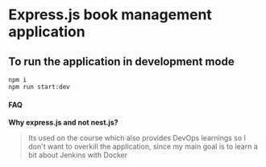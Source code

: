 # Express.js book management application

## To run the application in development mode

```shell
npm i
npm run start:dev
```

#### FAQ
**Why express.js and not nest.js?**
> Its used on the course which also provides DevOps learnings so I don't want to overkill the application, since my main goal is to learn a bit about Jenkins with Docker